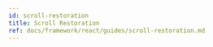 ```yaml
---
id: scroll-restoration
title: Scroll Restoration
ref: docs/framework/react/guides/scroll-restoration.md
---
```

